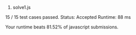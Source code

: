 1. solve1.js


15 / 15 test cases passed.
Status: Accepted
Runtime: 88 ms

Your runtime beats 81.52% of javascript submissions.

